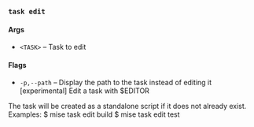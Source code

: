 ### `task edit`

#### Args

* `<TASK>` – Task to edit

#### Flags

* `-p,--path` – Display the path to the task instead of editing it
[experimental] Edit a task with $EDITOR

The task will be created as a standalone script if it does not already exist.
Examples:
  $ mise task edit build
  $ mise task edit test
